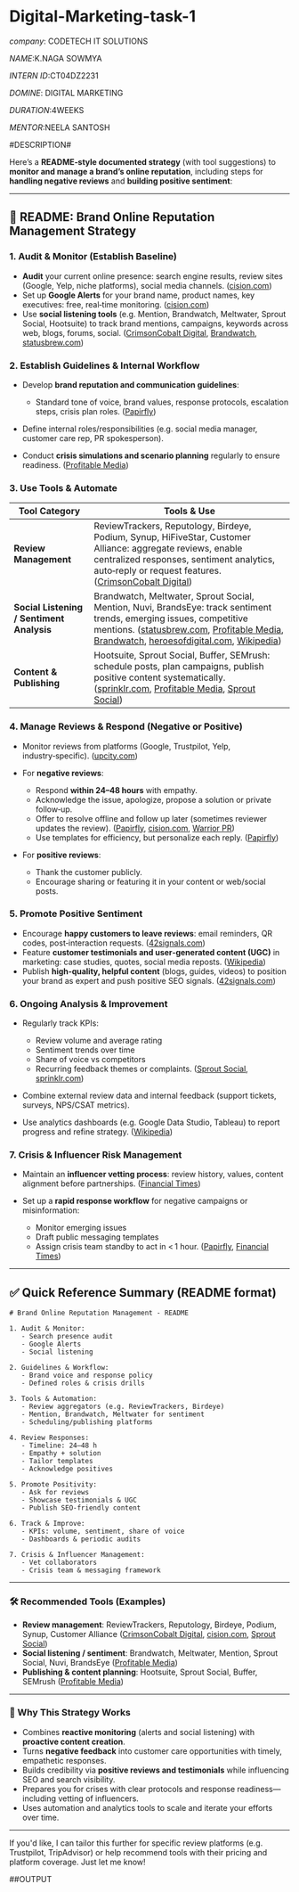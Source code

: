 # Digital-Marketing-task-1

*company*: CODETECH IT SOLUTIONS 

*NAME*:K.NAGA SOWMYA

*INTERN ID*:CT04DZ2231

*DOMINE*: DIGITAL MARKETING

*DURATION*:4WEEKS

*MENTOR*:NEELA SANTOSH

#DESCRIPTION#

Here’s a **README‑style documented strategy** (with tool suggestions) to **monitor and manage a brand’s online reputation**, including steps for **handling negative reviews** and **building positive sentiment**:

---

## 📘 README: Brand Online Reputation Management Strategy

### 1. Audit & Monitor (Establish Baseline)

* **Audit** your current online presence: search engine results, review sites (Google, Yelp, niche platforms), social media channels. ([cision.com][1])
* Set up **Google Alerts** for your brand name, product names, key executives: free, real‑time monitoring. ([cision.com][1])
* Use **social listening tools** (e.g. Mention, Brandwatch, Meltwater, Sprout Social, Hootsuite) to track brand mentions, campaigns, keywords across web, blogs, forums, social. ([CrimsonCobalt Digital][2], [Brandwatch][3], [statusbrew.com][4])

### 2. Establish Guidelines & Internal Workflow

* Develop **brand reputation and communication guidelines**:

  * Standard tone of voice, brand values, response protocols, escalation steps, crisis plan roles. ([Papirfly][5])
* Define internal roles/responsibilities (e.g. social media manager, customer care rep, PR spokesperson).
* Conduct **crisis simulations and scenario planning** regularly to ensure readiness. ([Profitable Media][6])

### 3. Use Tools & Automate

| Tool Category                             | Tools & Use                                                                                                                                                                                                                            |
| ----------------------------------------- | -------------------------------------------------------------------------------------------------------------------------------------------------------------------------------------------------------------------------------------- |
| **Review Management**                     | ReviewTrackers, Reputology, Birdeye, Podium, Synup, HiFiveStar, Customer Alliance: aggregate reviews, enable centralized responses, sentiment analytics, auto‑reply or request features. ([CrimsonCobalt Digital][2])                  |
| **Social Listening / Sentiment Analysis** | Brandwatch, Meltwater, Sprout Social, Mention, Nuvi, BrandsEye: track sentiment trends, emerging issues, competitive mentions. ([statusbrew.com][4], [Profitable Media][6], [Brandwatch][3], [heroesofdigital.com][7], [Wikipedia][8]) |
| **Content & Publishing**                  | Hootsuite, Sprout Social, Buffer, SEMrush: schedule posts, plan campaigns, publish positive content systematically. ([sprinklr.com][9], [Profitable Media][6], [Sprout Social][10])                                                    |

### 4. Manage Reviews & Respond (Negative or Positive)

* Monitor reviews from platforms (Google, Trustpilot, Yelp, industry‑specific). ([upcity.com][11])
* For **negative reviews**:

  * Respond **within 24–48 hours** with empathy.
  * Acknowledge the issue, apologize, propose a solution or private follow‑up.
  * Offer to resolve offline and follow up later (sometimes reviewer updates the review). ([Papirfly][5], [cision.com][1], [Warrior PR][12])
  * Use templates for efficiency, but personalize each reply. ([Papirfly][5])
* For **positive reviews**:

  * Thank the customer publicly.
  * Encourage sharing or featuring it in your content or web/social posts.

### 5. Promote Positive Sentiment

* Encourage **happy customers to leave reviews**: email reminders, QR codes, post‑interaction requests. ([42signals.com][13])
* Feature **customer testimonials and user‑generated content (UGC)** in marketing: case studies, quotes, social media reposts. ([Wikipedia][14])
* Publish **high‑quality, helpful content** (blogs, guides, videos) to position your brand as expert and push positive SEO signals. ([42signals.com][13])

### 6. Ongoing Analysis & Improvement

* Regularly track KPIs:

  * Review volume and average rating
  * Sentiment trends over time
  * Share of voice vs competitors
  * Recurring feedback themes or complaints. ([Sprout Social][10], [sprinklr.com][9])
* Combine external review data and internal feedback (support tickets, surveys, NPS/CSAT metrics).
* Use analytics dashboards (e.g. Google Data Studio, Tableau) to report progress and refine strategy. ([Wikipedia][15])

### 7. Crisis & Influencer Risk Management

* Maintain an **influencer vetting process**: review history, values, content alignment before partnerships. ([Financial Times][16])
* Set up a **rapid response workflow** for negative campaigns or misinformation:

  * Monitor emerging issues
  * Draft public messaging templates
  * Assign crisis team standby to act in < 1 hour. ([Papirfly][5], [Financial Times][16])

---

## ✅ Quick Reference Summary (README format)

```
# Brand Online Reputation Management - README

1. Audit & Monitor:
   - Search presence audit
   - Google Alerts
   - Social listening

2. Guidelines & Workflow:
   - Brand voice and response policy
   - Defined roles & crisis drills

3. Tools & Automation:
   - Review aggregators (e.g. ReviewTrackers, Birdeye)
   - Mention, Brandwatch, Meltwater for sentiment
   - Scheduling/publishing platforms

4. Review Responses:
   - Timeline: 24–48 h
   - Empathy + solution
   - Tailor templates
   - Acknowledge positives

5. Promote Positivity:
   - Ask for reviews
   - Showcase testimonials & UGC
   - Publish SEO‑friendly content

6. Track & Improve:
   - KPIs: volume, sentiment, share of voice
   - Dashboards & periodic audits

7. Crisis & Influencer Management:
   - Vet collaborators
   - Crisis team & messaging framework
```

---

### 🛠 Recommended Tools (Examples)

* **Review management**: ReviewTrackers, Reputology, Birdeye, Podium, Synup, Customer Alliance ([CrimsonCobalt Digital][2], [cision.com][1], [Sprout Social][10])
* **Social listening / sentiment**: Brandwatch, Meltwater, Mention, Sprout Social, Nuvi, BrandsEye ([Profitable Media][6])
* **Publishing & content planning**: Hootsuite, Sprout Social, Buffer, SEMrush ([Profitable Media][6])

---

### 🎯 Why This Strategy Works

* Combines **reactive monitoring** (alerts and social listening) with **proactive content creation**.
* Turns **negative feedback** into customer care opportunities with timely, empathetic responses.
* Builds credibility via **positive reviews and testimonials** while influencing SEO and search visibility.
* Prepares you for crises with clear protocols and response readiness—including vetting of influencers.
* Uses automation and analytics tools to scale and iterate your efforts over time.

---

If you'd like, I can tailor this further for specific review platforms (e.g. Trustpilot, TripAdvisor) or help recommend tools with their pricing and platform coverage. Just let me know!

[1]: https://www.cision.com/resources/insights/online-reputation-management-tips/?utm_source=chatgpt.com "7 Reputation Management Tips for Your Brand Online"
[2]: https://crimsoncobalt.com/strategies-for-online-reputation-management/?utm_source=chatgpt.com "8 Effective Strategies for Online Reputation Management"
[3]: https://www.brandwatch.com/blog/online-reputation-management/?utm_source=chatgpt.com "Essential Guide to Effective Online Reputation Management Strategies | Brandwatch"
[4]: https://statusbrew.com/insights/reputation-management-tools/?utm_source=chatgpt.com "Top 14 Online Reputation Management Tools In 2024"
[5]: https://www.papirfly.com/blog/brand-management/brand-reputation-management-strategies/?utm_source=chatgpt.com "7 successful brand reputation management strategies - Papirfly Blog"
[6]: https://www.profitablemedia.com/online-brand-reputation/?utm_source=chatgpt.com "Online Reputation Management: A Complete Guide"
[7]: https://www.heroesofdigital.com/seo/online-reputation-management-strategies/?utm_source=chatgpt.com "12 Highly Efffective Strategies for Online Reputation Management"
[8]: https://en.wikipedia.org/wiki/NUVI?utm_source=chatgpt.com "NUVI"
[9]: https://www.sprinklr.com/blog/online-reputation-management/?utm_source=chatgpt.com "Online Reputation Management: Tools, Tips and Examples | Sprinklr"
[10]: https://sproutsocial.com/insights/reputation-management/?utm_source=chatgpt.com "Reputation Management: The Guide to Protecting Your Brand"
[11]: https://upcity.com/experts/elevate-brand-online-reputation-management-strategies/?utm_source=chatgpt.com "Elevate Your Brand With These 6 Online Reputation Management Strategies | UpCity"
[12]: https://warriorpr.com/10-powerful-strategies-to-master-online-reputation-management/?utm_source=chatgpt.com "10 Powerful Strategies To Master Online Reputation Management - Warrior PR"
[13]: https://www.42signals.com/blog/brand-reputation-management-strategies/?utm_source=chatgpt.com "Essential Strategies for Successful Brand Reputation Management"
[14]: https://en.wikipedia.org/wiki/PowerReviews?utm_source=chatgpt.com "PowerReviews"
[15]: https://en.wikipedia.org/wiki/Customer_Alliance?utm_source=chatgpt.com "Customer Alliance"
[16]: https://www.ft.com/content/c8279ee3-28db-4178-9508-e103f9c1f639?utm_source=chatgpt.com "Ogilvy launches service to deal with rogue influencers"



##OUTPUT  























































